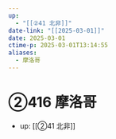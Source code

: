 ```yaml
---
up:
  - "[[②41 北非]]"
date-link: "[[2025-03-01]]"
date: 2025-03-01
ctime-p: 2025-03-01T13:14:55
aliases:
  - 摩洛哥
---
```


# ②416 摩洛哥

- up: [[②41 北非]]
